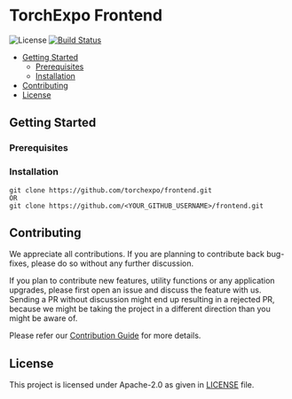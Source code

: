 # TorchExpo Frontend

![License](https://img.shields.io/github/license/prabhuomkar/frontend)
[![Build Status](https://travis-ci.com/torchexpo/android.svg?branch=master)](https://travis-ci.com/prabhuomkar/frontend)

- [Getting Started](#getting-started)
  - [Prerequisites](#prerequisites)
  - [Installation](#installation)
- [Contributing](#contributing)
- [License](#license)

## Getting Started

### Prerequisites

### Installation

```shell script
git clone https://github.com/torchexpo/frontend.git
OR
git clone https://github.com/<YOUR_GITHUB_USERNAME>/frontend.git
```

## Contributing

We appreciate all contributions. If you are planning to contribute back bug-fixes, please do so
without any further discussion.

If you plan to contribute new features, utility functions or any application upgrades, please first
open an issue and discuss the feature with us. Sending a PR without discussion might end up
resulting in a rejected PR, because we might be taking the project in a different direction
than you might be aware of.

Please refer our [Contribution Guide](CONTRIBUTING.md) for more details.

## License

This project is licensed under Apache-2.0 as given in [LICENSE](LICENSE) file.
